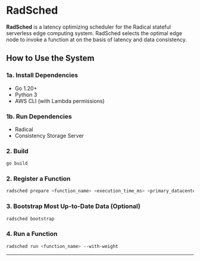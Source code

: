 # RadSched

**RadSched** is a latency optimizing scheduler for the Radical stateful serverless edge computing system. RadSched selects the optimal edge node to invoke a function at on the basis of latency and data consistency. 

## How to Use the System

### 1a. Install Dependencies
- Go 1.20+ 
- Python 3 
- AWS CLI (with Lambda permissions)

### 1b. Run Dependencies
- Radical 
- Consistency Storage Server 

### 2. Build 
```bash
go build
```

### 2. Register a Function
```bash
radsched prepare <function_name> <execution_time_ms> <primary_datacenter>
```

### 3. Bootstrap Most Up-to-Date Data (Optional)
```bash
radsched bootstrap
```

### 4. Run a Function

```bash
radsched run <function_name> --with-weight
```
---
